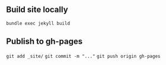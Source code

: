 Build site locally
------------------
`bundle exec jekyll build`


Publish to gh-pages
-------------------
`git add _site/`
`git commit -m "..."`
`git push origin gh-pages`
